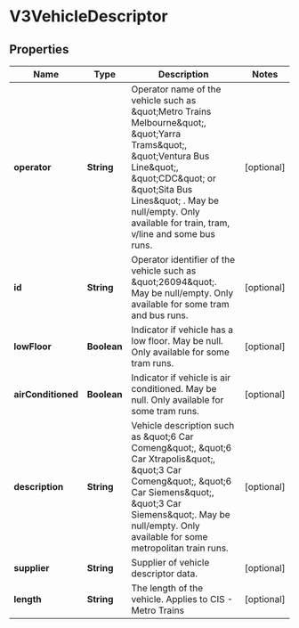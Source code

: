 
# V3VehicleDescriptor

## Properties
Name | Type | Description | Notes
------------ | ------------- | ------------- | -------------
**operator** | **String** | Operator name of the vehicle such as \&quot;Metro Trains Melbourne\&quot;, \&quot;Yarra Trams\&quot;, \&quot;Ventura Bus Line\&quot;, \&quot;CDC\&quot; or \&quot;Sita Bus Lines\&quot; . May be null/empty.  Only available for train, tram, v/line and some bus runs. |  [optional]
**id** | **String** | Operator identifier of the vehicle such as \&quot;26094\&quot;. May be null/empty. Only available for some tram and bus runs. |  [optional]
**lowFloor** | **Boolean** | Indicator if vehicle has a low floor. May be null. Only available for some tram runs. |  [optional]
**airConditioned** | **Boolean** | Indicator if vehicle is air conditioned. May be null. Only available for some tram runs. |  [optional]
**description** | **String** | Vehicle description such as \&quot;6 Car Comeng\&quot;, \&quot;6 Car Xtrapolis\&quot;, \&quot;3 Car Comeng\&quot;, \&quot;6 Car Siemens\&quot;, \&quot;3 Car Siemens\&quot;. May be null/empty.  Only available for some metropolitan train runs. |  [optional]
**supplier** | **String** | Supplier of vehicle descriptor data. |  [optional]
**length** | **String** | The length of the vehicle. Applies to CIS - Metro Trains |  [optional]



